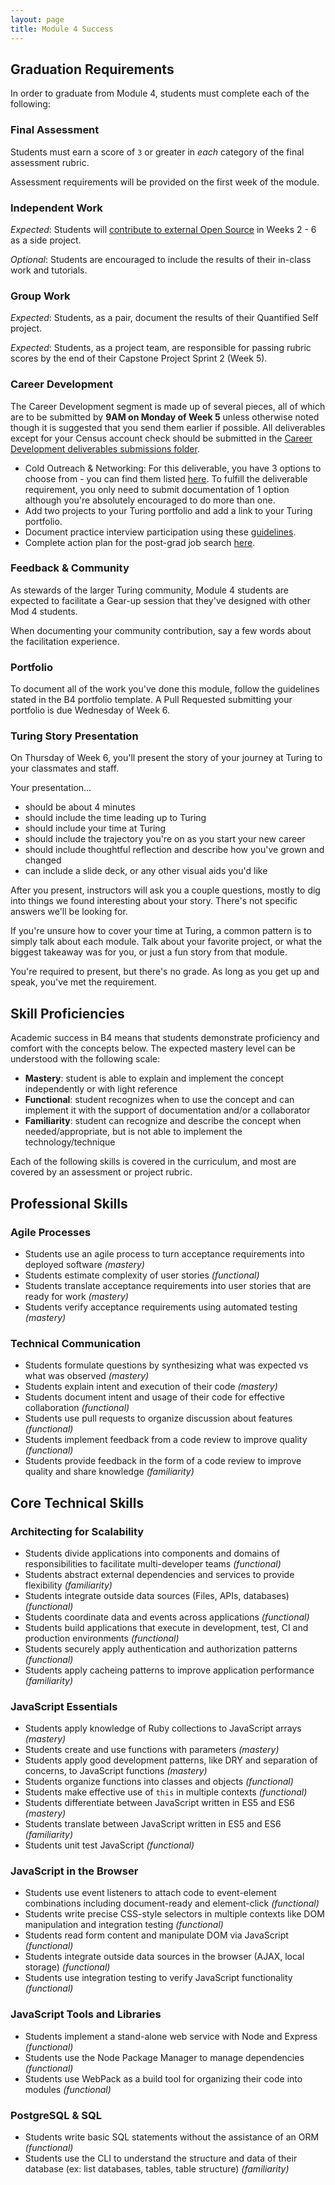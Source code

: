 ```yaml
---
layout: page
title: Module 4 Success
---
```


## Graduation Requirements

In order to graduate from Module 4, students must complete each of the following:

### Final Assessment

Students must earn a score of `3` or greater in *each* category of the final assessment rubric.

Assessment requirements will be provided on the first week of the module.

### Independent Work

*Expected*: Students will [contribute to external Open Source](./lessons/contributing_to_open_source) in Weeks 2 - 6 as a side project.

*Optional*: Students are encouraged to include the results of their in-class work and tutorials.

### Group Work

*Expected*: Students, as a pair, document the results of their Quantified Self project.

*Expected*: Students, as a project team, are responsible for passing rubric scores by the end of their Capstone Project Sprint 2 (Week 5).

### Career Development

The Career Development segment is made up of several pieces, all of which are to be submitted by **9AM on Monday of Week 5** unless otherwise noted though it is suggested that you send them earlier if possible. All deliverables except for your Census account check should be submitted in the [Career Development deliverables submissions folder](https://github.com/turingschool/career-development-curriculum/tree/master/deliverable_submissions).

*   Cold Outreach & Networking: For this deliverable, you have 3 options to choose from - you can find them listed [here](https://github.com/turingschool/career-development-curriculum/blob/master/module_four/cold_outreach_ii.md). To fulfill the deliverable requirement, you only need to submit documentation of 1 option although you're absolutely encouraged to do more than one. 
*   Add two projects to your Turing portfolio and add a link to your Turing portfolio.
*   Document practice interview participation using these [guidelines](https://github.com/turingschool/career-development-curriculum/blob/master/module_four/interview_practice_reflection_guidelines.md).
*   Complete action plan for the post-grad job search [here](https://github.com/turingschool/career-development-curriculum/blob/master/module_four/post_grad_plan.md).

### Feedback & Community

As stewards of the larger Turing community, Module 4 students are expected to facilitate a Gear-up session that they've designed with other Mod 4 students.

When documenting your community contribution, say a few words about the facilitation experience.

### Portfolio

To document all of the work you've done this module, follow the guidelines stated in the B4 portfolio template. A Pull Requested submitting your portfolio is due Wednesday of Week 6.

### Turing Story Presentation

On Thursday of Week 6, you'll present the story of your journey at Turing to your classmates and staff.

Your presentation...

-   should be about 4 minutes
-   should include the time leading up to Turing
-   should include your time at Turing
-   should include the trajectory you're on as you start your new career
-   should include thoughtful reflection and describe how you've grown and changed
-   can include a slide deck, or any other visual aids you'd like

After you present, instructors will ask you a couple questions, mostly to dig into things we found interesting about your story. There's not specific answers we'll be looking for.

If you're unsure how to cover your time at Turing, a common pattern is to simply talk about each module. Talk about your favorite project, or what the biggest takeaway was for you, or just a fun story from that module.

You're required to present, but there's no grade. As long as you get up and speak, you've met the requirement.

## Skill Proficiencies

Academic success in B4 means that students demonstrate proficiency and comfort with the concepts below. The expected mastery level can be understood with the following scale:

* **Mastery**: student is able to explain and implement the concept independently or with light reference
* **Functional**: student recognizes when to use the concept and can implement it with the support of documentation and/or a collaborator
* **Familiarity**: student can recognize and describe the concept when needed/appropriate, but is not able to implement the technology/technique

Each of the following skills is covered in the curriculum, and most are covered by an assessment or project rubric.

## Professional Skills

### Agile Processes

* Students use an agile process to turn acceptance requirements into deployed software *(mastery)*
* Students estimate complexity of user stories *(functional)*
* Students translate acceptance requirements into user stories that are ready for work *(mastery)*
* Students verify acceptance requirements using automated testing *(mastery)*

### Technical Communication

* Students formulate questions by synthesizing what was expected vs what was observed *(mastery)*
* Students explain intent and execution of their code *(mastery)*
* Students document intent and usage of their code for effective collaboration *(functional)*
* Students use pull requests to organize discussion about features *(functional)*
* Students implement feedback from a code review to improve quality *(functional)*
* Students provide feedback in the form of a code review to improve quality and share knowledge *(familiarity)*

## Core Technical Skills

### Architecting for Scalability

* Students divide applications into components and domains of responsibilities to facilitate multi-developer teams *(functional)*
* Students abstract external dependencies and services to provide flexibility *(familiarity)*
* Students integrate outside data sources (Files, APIs, databases) *(functional)*
* Students coordinate data and events across applications *(functional)*
* Students build applications that execute in development, test, CI and production environments *(functional)*
* Students securely apply authentication and authorization patterns *(functional)*
* Students apply cacheing patterns to improve application performance *(familiarity)*

### JavaScript Essentials

* Students apply knowledge of Ruby collections to JavaScript arrays *(mastery)*
* Students create and use functions with parameters *(mastery)*
* Students apply good development patterns, like DRY and separation of concerns, to JavaScript functions *(mastery)*
* Students organize functions into classes and objects *(functional)*
* Students make effective use of `this` in multiple contexts *(functional)*
* Students differentiate between JavaScript written in ES5 and ES6 *(mastery)*
* Students translate between JavaScript written in ES5 and ES6 *(familiarity)*
* Students unit test JavaScript *(functional)*

### JavaScript in the Browser

* Students use event listeners to attach code to event-element combinations including document-ready and element-click *(functional)*
* Students write precise CSS-style selectors in multiple contexts like DOM manipulation and integration testing *(functional)*
* Students read form content and manipulate DOM via JavaScript *(functional)*
* Students integrate outside data sources in the browser (AJAX, local storage) *(functional)*
* Students use integration testing to verify JavaScript functionality *(functional)*

### JavaScript Tools and Libraries

* Students implement a stand-alone web service with Node and Express *(functional)*
* Students use the Node Package Manager to manage dependencies *(functional)*
* Students use WebPack as a build tool for organizing their code into modules *(functional)*

### PostgreSQL & SQL

* Students write basic SQL statements without the assistance of an ORM *(functional)*
* Students use the CLI to understand the structure and data of their database (ex: list databases, tables, table structure) *(familiarity)*
